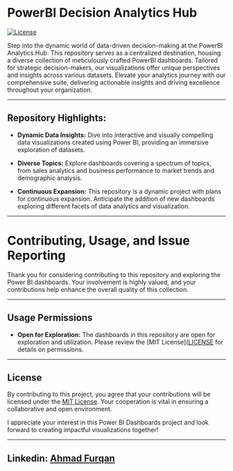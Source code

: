 # PowerBI Decision Analytics Hub

[![License](https://img.shields.io/badge/License-MIT-green)](https://github.com/ahmadfurqan7/PowerBI-Project/blob/main/LICENSE.txt)

Step into the dynamic world of data-driven decision-making at the PowerBI Analytics Hub. This repository serves as a centralized destination, housing a diverse collection of meticulously crafted PowerBI dashboards. Tailored for strategic decision-makers, our visualizations offer unique perspectives and insights across various datasets. Elevate your analytics journey with our comprehensive suite, delivering actionable insights and driving excellence throughout your organization.

---


## Repository Highlights:

- **Dynamic Data Insights:** Dive into interactive and visually compelling data visualizations created using Power BI, providing an immersive exploration of datasets.

- **Diverse Topics:** Explore dashboards covering a spectrum of topics, from sales analytics and business performance to market trends and demographic analysis.

- **Continuous Expansion:** This repository is a dynamic project with plans for continuous expansion. Anticipate the addition of new dashboards exploring different facets of data analytics and visualization.

---

# Contributing, Usage, and Issue Reporting

Thank you for considering contributing to this repository and exploring the Power BI dashboards. Your involvement is highly valued, and your contributions help enhance the overall quality of this collection.

---

## Usage Permissions

- **Open for Exploration:** The dashboards in this repository are open for exploration and utilization. Please review the [MIT License]([LICENSE](https://github.com/ahmadfurqan7/PowerBI-Project/blob/main/LICENSE.txt) for details on permissions.

---

## License

By contributing to this project, you agree that your contributions will be licensed under the [MIT License](LICENSE). Your cooperation is vital in ensuring a collaborative and open environment.

I appreciate your interest in this Power BI Dashboards project and look forward to creating impactful visualizations together!

---

## Linkedin: [Ahmad Furqan](https://www.linkedin.com/in/ahmad-furqan-836468197/)

